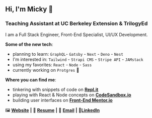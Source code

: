 ## Hi, I'm Micky 👋

### Teaching Assistant at UC Berkeley Extension & TrilogyEd

I am a Full Stack Engineer, Front-End Specialist, UI/UX Development.

**Some of the new tech**:
- planning to learn: `GraphQL`- `Gatsby` - `Next` - `Deno` - `Nest`
- I'm interested in: `Tailwind` - `Strapi CMS` - `Stripe API` - `JAMstack`
- using my favorites: `React` - `Node` - `Sass`
- currently working on `Protgres` 🐘

**Where you can find me**:
- tinkering with snippets of code on [**Repl.it**][Repl]
- playing with React & Node concepts on [**CodeSandbox.io**][CodeSandbox]
- building user interfaces on [**Front-End Mentor.io**][Front-End Mentor]

🖼 [**Website**][Website] **|**
📄 [**Resume**][Resume] **|**
📧 [**Email**][Email] **|**
🎩[**LinkedIn**][LinkedIn]

<!-- -->

[Website]: https://aww-micky.web.app/
[Resume]: https://cutt.ly/michael-f-alvarez-cv
[Email]: mailto:michael_fred_alvarez@yahoo.com
[LinkedIn]: https://www.linkedin.com/in/awwmicky/

[Repl]: https://repl.it/@awwmicky
[CodeSandbox]: https://codesandbox.io/u/awwmicky/sandboxes
[Front-End Mentor]: https://www.frontendmentor.io/profile/awwmicky
